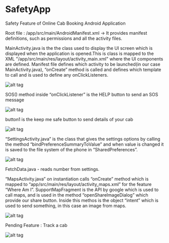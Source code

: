 # SafetyApp

Safety Feature of Online Cab Booking Android Application

Root file : /app/src/main/AndroidManifest.xml -> It provides manifest definitions, such as permissions and all the activity files.

MainActivity.java is the the class used to display the UI screen which is displayed when the application is opened.This is class is mapped to the XML "/app/src/main/res/layout/activity_main.xml" where the UI components are defined. Manifest file defines which activity to be launched(in our case MainActivity.java), “onCreate” method is called and defines which template to call and is used to define any onClickListeners.

![alt tag](https://cloud.githubusercontent.com/assets/10440045/11553506/242ff178-9944-11e5-8b3f-a11cb5965e04.png)


SOS() method inside “onClickListener” is the HELP button to send an SOS message

![alt tag](https://cloud.githubusercontent.com/assets/10440045/11553507/259ca010-9944-11e5-8cd5-0715920ee99c.png)


button1 is the keep me safe button to send details of your cab

![alt tag](https://cloud.githubusercontent.com/assets/10440045/11553508/28d9f444-9944-11e5-8131-ae22430efb66.png)


“SettingsActivity.java” is the class that gives the settings options by calling the method “bindPreferenceSummaryToValue” and when value is changed it is saved to the file system of the phone in “SharedPreferences”.


![alt tag](https://cloud.githubusercontent.com/assets/10440045/11553511/29fd704e-9944-11e5-8a1c-257fa0ddd3cd.png)

FetchData.java - reads number from settings.

“MapsActivity.java”  on instantiation calls “onCreate” method which is mapped to “app/src/main/res/layout/activity_maps.xml” for the feature “Where Am I”. SupportMapFragment is the API by google which is used to call maps, and is used in the method “openShareImageDialog” which provide our share button. Inside this methos is the object “intent” which is used to send something, in this case an image from maps.

![alt tag](https://cloud.githubusercontent.com/assets/10440045/11553512/2bbd9c24-9944-11e5-82c2-8147891199de.png)

Pending Feature : Track a cab

![alt tag](https://cloud.githubusercontent.com/assets/10440045/11553513/2d04b8b0-9944-11e5-82e4-ed3244641436.png)
